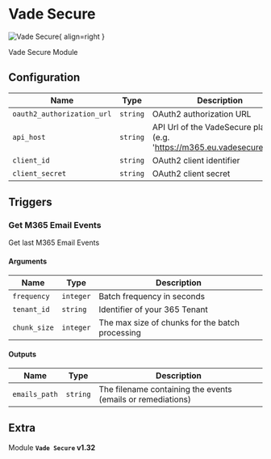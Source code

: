 # Vade Secure

![Vade Secure](/assets/playbooks/library/vade-secure.png){ align=right }

Vade Secure Module

## Configuration

| Name      |  Type   |  Description  |
| --------- | ------- | --------------------------- |
| `oauth2_authorization_url` | `string` | OAuth2 authorization URL |
| `api_host` | `string` | API Url of the VadeSecure platform (e.g. 'https://m365.eu.vadesecure.com') |
| `client_id` | `string` | OAuth2 client identifier |
| `client_secret` | `string` | OAuth2 client secret |

## Triggers

### Get M365 Email Events

Get last M365 Email Events

#### Arguments

| Name      |  Type   |  Description  |
| --------- | ------- | --------------------------- |
| `frequency` | `integer` | Batch frequency in seconds |
| `tenant_id` | `string` | Identifier of your 365 Tenant |
| `chunk_size` | `integer` | The max size of chunks for the batch processing |


#### Outputs

| Name      |  Type   |  Description  |
| --------- | ------- | --------------------------- |
| `emails_path` | `string` | The filename containing the events (emails or remediations) |


## Extra

Module **`Vade Secure` v1.32**
